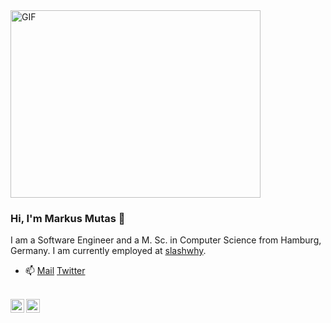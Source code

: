 <img alt="GIF" height="300px" width="400px" src="./assets/hellothere.gif" />

### Hi, I'm Markus Mutas 👋

I am a Software Engineer  and a M. Sc. in Computer Science from Hamburg, Germany. 
I am currently employed at [slashwhy](https://slashwhy.de).

- 📫 [Mail](mailto:markus@mutas.dev) [Twitter](https://twitter.com/mutasdev)


<br>
<a href="https://twitter.com/mutasDev">
  <img align="left" alt="Markus Mutas | Twitter" width="22px" src="https://cdn.jsdelivr.net/npm/simple-icons@v3/icons/twitter.svg" />
</a>
<a href="https://www.linkedin.com/in/markus-mutas-6a735a174/">
  <img align="left" alt="Markus' LinkedIN" width="22px" src="https://cdn.jsdelivr.net/npm/simple-icons@v3/icons/linkedin.svg" />
</a>
